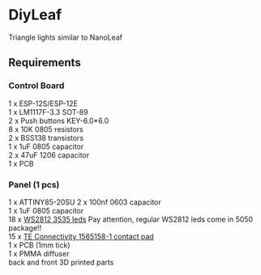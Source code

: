 # DiyLeaf
Triangle lights similar to NanoLeaf

## Requirements

### Control Board  
1 x ESP-12S/ESP-12E  
1 x LM1117F-3.3 SOT-89  
2 x Push buttons KEY-6.0*6.0  
8 x 10K 0805 resistors  
2 x BSS138 transistors  
1 x 1uF 0805 capacitor  
2 x 47uF 1206 capacitor  
1 x PCB  

### Panel (1 pcs)  
1  x ATTINY85-20SU
2  x 100nf 0603 capacitor  
1  x 1uF 0805 capacitor  
18 x [WS2812 3535 leds](https://lcsc.com/product-detail/Light-Emitting-Diodes-LED_3535-RGBIntegrated-Light_C114583.html) Pay attention, regular WS2812 leds come in 5050 package!!  
15 x  [TE Connectivity 1565158-1 contact pad](https://ro.mouser.com/ProductDetail/571-1565158-1)  
1  x PCB (1mm tick)  
1  x PMMA diffuser  
back and front 3D printed parts  


